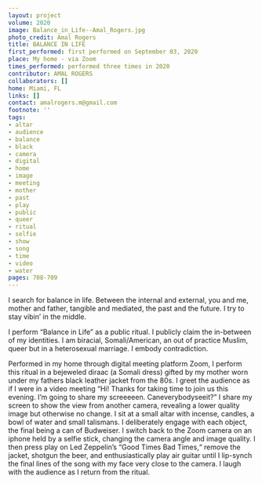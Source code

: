 ```yaml
---
layout: project
volume: 2020
image: Balance_in_Life--Amal_Rogers.jpg
photo_credit: Amal Rogers
title: BALANCE IN LIFE
first_performed: first performed on September 03, 2020
place: My home - via Zoom
times_performed: performed three times in 2020
contributor: AMAL ROGERS
collaborators: []
home: Miami, FL
links: []
contact: amalrogers.m@gmail.com
footnote: ''
tags:
- altar
- audience
- balance
- black
- camera
- digital
- home
- image
- meeting
- mother
- past
- play
- public
- queer
- ritual
- selfie
- show
- song
- time
- video
- water
pages: 708-709
---
```

I search for balance in life. Between the internal and external, you and me, mother and father, tangible and mediated, the past and the future. I try to stay vibin’ in the middle. 

I perform “Balance in Life” as a public ritual. I publicly claim the in-between of my identities. I am biracial, Somali/American, an out of practice Muslim, queer but in a heterosexual marriage. I embody contradiction. 

Performed in my home through digital meeting platform Zoom, I perform this ritual in a bejeweled <span class="ITALIC">diraac</span> (a Somali dress) gifted by my mother worn under my fathers black leather jacket from the 80s. I greet the audience as if I were in a video meeting “Hi! Thanks for taking time to join us this evening. I’m going to share my screeeeen. Caneverybodyseeit?” I share my screen to show the view from another camera,  revealing a lower quality image but otherwise no change. I sit at a small altar with incense, candles, a bowl of water and small talismans. I deliberately engage with each object, the final being a can of Budweiser. I switch back to the Zoom camera on an iphone held by a selfie stick, changing the camera angle and image quality. I then press play on Led Zeppelin’s “Good Times Bad Times,“ remove the jacket, shotgun the beer, and enthusiastically play air guitar until I lip-synch the final lines of the song with my face very close to the camera. I laugh with the audience as I return from the ritual. 